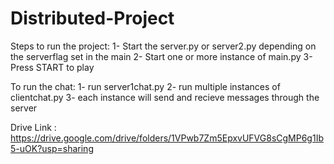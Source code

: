 # Distributed-Project

Steps to run the project:
1- Start the server.py or server2.py depending on the serverflag set in the main
2- Start one or more instance of main.py
3- Press START to play

To run the chat:
1- run server1chat.py
2- run multiple instances of clientchat.py
3- each instance will send and recieve messages through the server


Drive Link :
https://drive.google.com/drive/folders/1VPwb7Zm5EpxvUFVG8sCgMP6g1Ib5-uOK?usp=sharing
